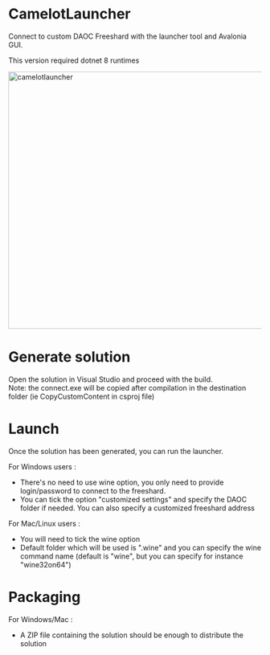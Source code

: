 # CamelotLauncher

Connect to custom DAOC Freeshard with the launcher tool and Avalonia GUI.<br>

This version required dotnet 8 runtimes

<img width="512" alt="camelotlauncher" src="https://github.com/DigitalBox98/CamelotLauncher/assets/57635141/724ea4d0-6e99-4346-aa70-278145226029">


# Generate solution

Open the solution in Visual Studio and proceed with the build.<br>
Note: the connect.exe will be copied after compilation in the destination folder (ie CopyCustomContent in csproj file)

# Launch 

Once the solution has been generated, you can run the launcher.<br>

For Windows users : <br>
  - There's no need to use wine option, you only need to provide login/password to connect to the freeshard.
  - You can tick the option "customized settings" and specify the DAOC folder if needed. You can also specify a customized freeshard address

For Mac/Linux users : <br>
  - You will need to tick the wine option
  - Default folder which will be used is ".wine" and you can specify the wine command name (default is "wine", but you can specify for instance "wine32on64")
 
# Packaging

For Windows/Mac : <br>
  - A ZIP file containing the solution should be enough to distribute the solution



